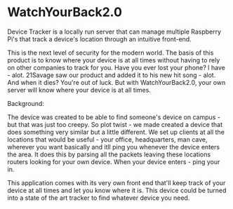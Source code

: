 # WatchYourBack2.0
Device Tracker is a locally run server that can manage multiple Raspberry Pi's that track a device's location through an intuitive front-end.

This is the next level of security for the modern world. The basis of this product is to know where your device is at all times without having to rely on other companies to track for you. Have you ever lost your phone? I have - alot. 21Savage saw our product and added it to his new hit song - alot. And when it dies? You're out of luck. But with WatchYourBack2.0, your own server will know where your device is at all times. 

Background:

The device was created to be able to find someone's device on campus - but that was just too creepy. So plot twist -  we made created a device that does something very similar but a little different. We set up clients at all the locations that would be useful - your office, headquarters, man cave, wherever you want basically and itll ping you whenever the device enters the area. It does this by parsing all the packets leaving these locations routers looking for your own device. When your device enters - ping your in. 

This application comes with its very own front end that'll keep track of your device at all times and let you know where it is. This device could be turned into a state of the art tracker to find whatever device you need. 
